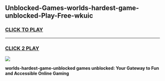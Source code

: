
## Unblocked-Games-worlds-hardest-game-unblocked-Play-Free-wkuic
<h3>
<a href="https://premium76.site?title=worlds-hardest-game-unblocked&ref=15A">CLICK TO PLAY</a></h3>
<hr>

<h3>
<a href="https://premium76.site?title=worlds-hardest-game-unblocked&ref=15A">CLICK 2 PLAY</a>
  
</h3>

<a href="https://premium76.site?title=worlds-hardest-game-unblocked&ref=15A"><img src="https://clearcache.store/games.png"></a>


**worlds-hardest-game-unblocked games unblocked: Your Gateway to Fun and Accessible Online Gaming**
